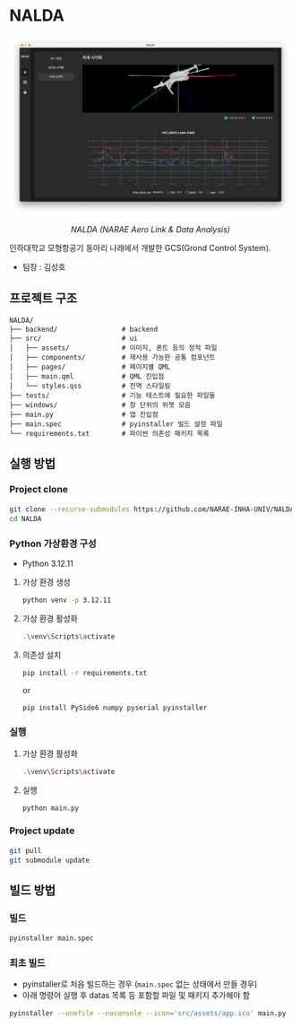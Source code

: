 # NALDA

![alt text](NALDA.png)

<p align="center">
    <em>NALDA (NARAE Aero Link & Data Analysis)</em>
</p>

인하대학교 모형항공기 동아리 나래에서 개발한 GCS(Grond Control System).<br>

- 팀장 : 김성호

## 프로젝트 구조

```
NALDA/
├── backend/                # backend
├── src/                    # ui
│   ├── assets/             # 이미지, 폰트 등의 정적 파일
│   ├── components/         # 재사용 가능한 공통 컴포넌트
│   ├── pages/              # 페이지별 QML
│   ├── main.qml            # QML 진입점
│   └── styles.qss          # 전역 스타일링
├── tests/                  # 기능 테스트에 필요한 파일들
├── windows/                # 창 단위의 위젯 모음
├── main.py                 # 앱 진입점
├── main.spec               # pyinstaller 빌드 설정 파일
└── requirements.txt        # 파이썬 의존성 패키지 목록
```

## 실행 방법

### Project clone

```bash
git clone --recurse-submodules https://github.com/NARAE-INHA-UNIV/NALDA
cd NALDA
```

### Python 가상환경 구성

- Python 3.12.11

1. 가상 환경 생성

   ```bash
   python venv -p 3.12.11
   ```

2. 가상 환경 활성화

   ```bash
   .\venv\Scripts\activate
   ```

3. 의존성 설치

   ```bash
   pip install -r requirements.txt
   ```

   or

   ```bash
   pip install PySide6 numpy pyserial pyinstaller
   ```

### 실행

1. 가상 환경 활성화

   ```bash
   .\venv\Scripts\activate
   ```

2. 실행
   ```bash
   python main.py
   ```

### Project update

```bash
git pull
git submodule update
```


## 빌드 방법

### 빌드

```bash
pyinstaller main.spec
```

### 최초 빌드

- pyinstaller로 처음 빌드하는 경우 (`main.spec` 없는 상태에서 만들 경우)
- 아래 명령어 실행 후 datas 목록 등 포함할 파일 및 패키지 추가해야 함

```bash
pyinstaller --onefile --noconsole --icon='src/assets/app.ico' main.py
```
